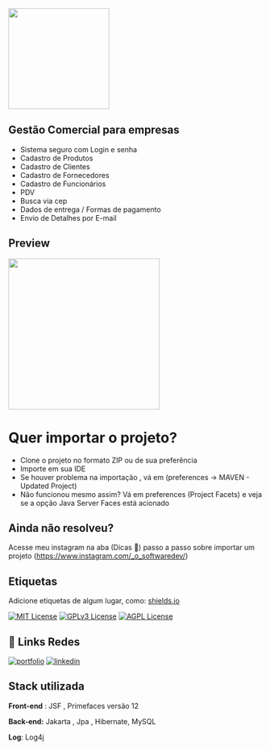 <img width=200px src="https://github.com/JoaoLlucaxs/PDV_Comercial/assets/92184255/da3e5109-d347-46f9-a7e0-8de36ca61a94"/>

## Gestão Comercial para empresas

- Sistema seguro com Login e senha
- Cadastro de Produtos
- Cadastro de Clientes
- Cadastro de Fornecedores
- Cadastro de Funcionários
- PDV
- Busca via cep
- Dados de entrega / Formas de pagamento
- Envio de Detalhes por E-mail

## Preview 
<img width=300 src="https://github.com/JoaoLlucaxs/PDV_Comercial/assets/92184255/baf8ff8a-236a-490c-826c-aa64803326b4"/>


# Quer importar o projeto?

- Clone o projeto no formato ZIP ou de sua preferência
- Importe em sua IDE
- Se houver problema na importação , vá em (preferences -> MAVEN - Updated Project)
- Não funcionou mesmo assim? Vá em preferences (Project Facets) e veja se a opção Java Server Faces está acionado

## Ainda não resolveu?
    
Acesse meu instagram na aba (Dicas 🤯) passo a passo sobre importar um projeto 
(https://www.instagram.com/_o_softwaredev/)
## Etiquetas

Adicione etiquetas de algum lugar, como: [shields.io](https://shields.io/)

[![MIT License](https://img.shields.io/badge/License-MIT-green.svg)](https://choosealicense.com/licenses/mit/)
[![GPLv3 License](https://img.shields.io/badge/License-GPL%20v3-yellow.svg)](https://opensource.org/licenses/)
[![AGPL License](https://img.shields.io/badge/license-AGPL-blue.svg)](http://www.gnu.org/licenses/agpl-3.0)


## 🔗 Links Redes
[![portfolio](https://img.shields.io/badge/my_portfolio-000?style=for-the-badge&logo=ko-fi&logoColor=white)](https://devjoao.vercel.app/)
[![linkedin](https://img.shields.io/badge/linkedin-0A66C2?style=for-the-badge&logo=linkedin&logoColor=white)](https://www.linkedin.com//in/jo%C3%A3o-lucas-queiroz/)


## Stack utilizada

**Front-end** : JSF , Primefaces versão 12

**Back-end:** Jakarta , Jpa , Hibernate, MySQL

**Log**: Log4j



